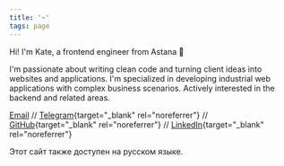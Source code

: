 ```yaml
---
title: '~'
tags: page
---
```


Hi! I'm Kate, a frontend engineer from Astana 👋

I'm passionate about writing clean code and turning client ideas into websites and applications. I'm specialized in developing industrial web applications with complex business scenarios. Actively interested in the backend and related areas.

[Email](mailto:snrsrrw@pm.me) // [Telegram](https://t.me/kotoyama){target="_blank" rel="noreferrer"} // [GitHub](https://github.com/kotoyama){target="_blank" rel="noreferrer"} // [LinkedIn](https://www.linkedin.com/in/ekaterina-maltseva-905231236/){target="_blank" rel="noreferrer"}

Этот сайт также доступен на русском языке.
